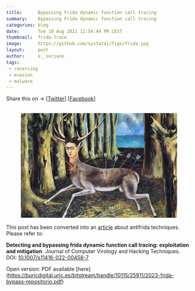 ```yaml
---
title:      Bypassing Frida dynamic function call tracing
summary:    Bypassing Frida dynamic function call tracing
categories: blog
date:       Tue 10 Aug 2021 12:54:49 PM CEST
thumbnail:  frida-trace
image:      https://github.com/sysfatal/figs/frida.jpg
layout:     post
author:     e__soriano
tags:
 - reversing
 - evasion
 - malware
---
```


<div class="share-page">
    Share this on &rarr;
    [<a href="https://twitter.com/intent/tweet?text={{ page.title }}&url={{ site.url }}{{ page.url }}&via=e__soriano&related=e__soriano" rel="nofollow" target="_blank" title="Share on Twitter">Twitter</a>]
    [<a href="https://facebook.com/sharer.php?u={{ site.url }}{{ page.url }}" rel="nofollow" target="_blank" title="Share on Facebook">Facebook</a>]
</div>
<br>

<center>
<figure class="image">
  <img src="figs/frida.jpg" alt="{{frida calo painting image}}">
</figure>
</center>

This post has been converted into an [article](https://link.springer.com/article/10.1007/s11416-022-00458-7) about antifrida techniques. Please refer to:

**Detecting and bypassing frida dynamic function call tracing: exploitation and mitigation**. Journal of Computer Virology and Hacking Techniques. DOI: [10.1007/s11416-022-00458-7](https://link.springer.com/article/10.1007/s11416-022-00458-7)

Open version: PDF available [here] (https://burjcdigital.urjc.es/bitstream/handle/10115/25911/2023-frida-bypass-repositorio.pdf)
